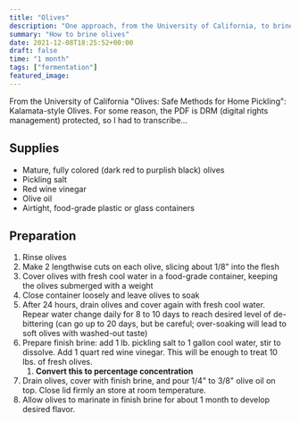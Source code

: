 ```yaml
---
title: "Olives"
description: "One approach, from the University of California, to brine olives"
summary: "How to brine olives"
date: 2021-12-08T18:25:52+00:00
draft: false
time: "1 month"
tags: ["fermentation"]
featured_image: 
---
```


From the University of California "Olives: Safe Methods for Home Pickling": Kalamata-style Olives.  For some reason, the PDF is DRM (digital rights management) protected, so I had to transcribe...

## Supplies

- Mature, fully colored (dark red to purplish black) olives
- Pickling salt
- Red wine vinegar
- Olive oil
- Airtight, food-grade plastic or glass containers

## Preparation

1. Rinse olives
1. Make 2 lengthwise cuts on each olive, slicing about 1/8" into the flesh
1. Cover olives with fresh cool water in a food-grade container, keeping the olives submerged with a weight
1. Close container loosely and leave olives to soak
1. After 24 hours, drain olives and cover again with fresh cool water.  Repear water change daily for 8 to 10 days to reach desired level of de-bittering (can go up to 20 days, but be careful; over-soaking will lead to soft olives with washed-out taste)
1. Prepare finish brine:  add 1 lb. pickling salt to 1 gallon cool water, stir to dissolve.  Add 1 quart red wine vinegar.  This will be enough to treat 10 lbs. of fresh olives.
   1.  **Convert this to percentage concentration**
1. Drain olives, cover with finish brine, and pour 1/4" to 3/8" olive oil on top.  Close lid firmly an store at room temperature.
1. Allow olives to marinate in finish brine for about 1 month to develop desired flavor.
